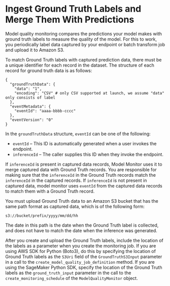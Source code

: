 # Ingest Ground Truth Labels and Merge Them With Predictions<a name="model-monitor-model-quality-merge"></a>

Model quality monitoring compares the predictions your model makes with ground truth labels to measure the quality of the model\. For this to work, you periodically label data captured by your endpoint or batch transform job and upload it to Amazon S3\.

To match Ground Truth labels with captured prediction data, there must be a unique identifier for each record in the dataset\. The structure of each record for ground truth data is as follows:

```
{
  "groundTruthData": {
    "data": "1",
    "encoding": "CSV" # only CSV supported at launch, we assume "data" only consists of label
  },
  "eventMetadata": {
    "eventId": "aaaa-bbbb-cccc"
  },
  "eventVersion": "0"
}
```

In the `groundTruthData` structure, `eventId` can be one of the following:
+ `eventId` – This ID is automatically generated when a user invokes the endpoint\.
+ `inferenceId` – The caller supplies this ID when they invoke the endpoint\.

If `inferenceId` is present in captured data records, Model Monitor uses it to merge captured data with Ground Truth records\. You are responsible for making sure that the `inferenceId` in the Ground Truth records match the `inferenceId` in the captured records\. If `inferenceId` is not present in captured data, model monitor uses `eventId` from the captured data records to match them with a Ground Truth record\.

You must upload Ground Truth data to an Amazon S3 bucket that has the same path format as captured data, which is of the following form:

```
s3://bucket/prefix/yyyy/mm/dd/hh
```

The date in this path is the date when the Ground Truth label is collected, and does not have to match the date when the inference was generated\.

After you create and upload the Ground Truth labels, include the location of the labels as a parameter when you create the monitoring job\. If you are using AWS SDK for Python \(Boto3\), do this by specifying the location of Ground Truth labels as the `S3Uri` field of the `GroundTruthS3Input` parameter in a call to the `create_model_quality_job_definition` method\. If you are using the SageMaker Python SDK, specify the location of the Ground Truth labels as the `ground_truth_input` parameter in the call to the `create_monitoring_schedule` of the `ModelQualityMonitor` object\.